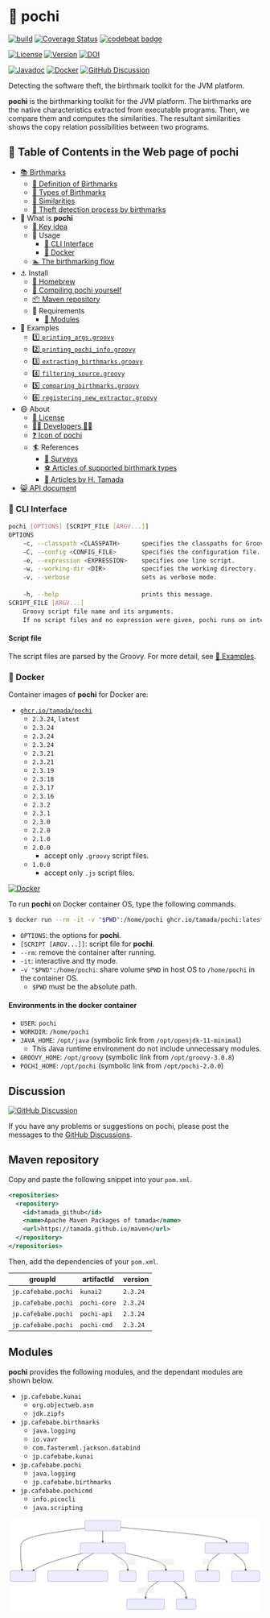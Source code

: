 # :dog: pochi

[![build](https://github.com/tamada/pochi/workflows/build/badge.svg)](https://github.com/tamada/pochi/actions?query=workflow%3Abuild)
[![Coverage Status](https://coveralls.io/repos/github/tamada/pochi/badge.svg?branch=main)](https://coveralls.io/github/tamada/pochi?branch=main)
[![codebeat badge](https://codebeat.co/badges/8e8c5e70-cb07-4f58-941c-3ddb64f3c059)](https://codebeat.co/projects/github-com-tamada-pochi-main)

[![License](https://img.shields.io/badge/License-Apache%202.0-green.svg)](https://github.com/tamada/pochi/blob/master/LICENSE)
[![Version](https://img.shields.io/badge/Version-2.3.24-green.svg)](https://github.com/tamada/pochi/releases/tag/v2.3.24)
[![DOI](https://img.shields.io/badge/DOI-10.5281/zenodo.4271132-green.svg)](https://zenodo.org/badge/latestdoi/82773287)

[![Javadoc](https://img.shields.io/badge/Javadoc-v2.3.24-blue?logo=java)](https://tamada.github.io/pochi/apidocs)
[![Docker](https://img.shields.io/badge/Docker-ghcr.io%2Ftamada%2Fpochi%3A2.3.24-blue?logo=docker)](https://github.com/users/tamada/packages/container/package/pochi)
[![GitHub Discussion](https://img.shields.io/badge/GitHub-Discussions-blue?logo=github)](https://github.com/tamada/pochi/discussions)

Detecting the software theft, the birthmark toolkit for the JVM platform.

**pochi** is the birthmarking toolkit for the JVM platform.
The birthmarks are the native characteristics extracted from executable programs.
Then, we compare them and computes the similarities.
The resultant similarities shows the copy relation possibilities between two programs.

## :bookmark: Table of Contents in the Web page of pochi

* [:books: Birthmarks](https://tamada.github.io/pochi/birthmarks)
  - [:green_book: Definition of Birthmarks](https://tamada.github.io/pochi/birthmarks#-definition-of-birthmarks)
  - [:blue_book: Types of Birthmarks](https://tamada.github.io/pochi/birthmarks#-types-of-birthmarks)
  - [:orange_book: Similarities](https://tamada.github.io/pochi/birthmarks#-similarities)
  - [:closed_book: Theft detection process by birthmarks](https://tamada.github.io/pochi/birthmarks#-theft-detection-process-by-birthmarks)
* :newspaper: What is **pochi**
  - [:key: Key idea](https://tamada.github.io/pochi/description#-key-idea)
  - :fork_and_knife: Usage
    - [:runner: CLI Interface](https://tamada.github.io/pochi/description#-cli-interface)
    - [:whale: Docker](https://tamada.github.io/pochi/description#-docker)
  - [:swimmer: The birthmarking flow](https://tamada.github.io/pochi/description#-the-birthmarking-flow)
* :anchor: Install
  - [:beer: Homebrew](https://tamada.github.io/pochi/install#-homebrew)
  - [:muscle: Compiling pochi yourself](https://tamada.github.io/pochi/install#-compiling-pochi-yourself)
  - [:package: Maven repository](https://tamada.github.io/pochi/install#-maven-repository)
  - :briefcase: Requirements
    - [:pouch: Modules](https://tamada.github.io/pochi/install#-modules)
* :ant: Examples
  - [:one: `printing_args.groovy`](https://tamada.github.io/pochi/examples#1-printing_argsgroovy)
  - [:two: `printing_pochi_info.groovy`](https://tamada.github.io/pochi/examples#2-printing_pochi_infogroovy)
  - [:three: `extracting_birthmarks.groovy`](https://tamada.github.io/pochi/examples#3-extracting_birthmarksgroovy)
  - [:four: `filtering_source.groovy`](https://tamada.github.io/pochi/examples#4-filtering_sourcegroovy)
  - [:five: `comparing_birthmarks.groovy`](https://tamada.github.io/pochi/examples#5-comparing_birthmarksgroovy)
  - [:six: `registering_new_extractor.groovy`](https://tamada.github.io/pochi/examples#6-registering_new_extractorgroovy)
* :smile: About
  - [:scroll: License](https://tamada.github.io/pochi/about#-license)
  - [:man_office_worker: Developers :woman_office_worker:](https://tamada.github.io/pochi/about#-developers-)
  - [:question: Icon of pochi](https://tamada.github.io/pochi/about#-icon-of-pochi)
  - :surfer: References
    - [:basketball: Surveys](https://tamada.github.io/pochi/about#-surveys)
    - [:soccer: Articles of supported birthmark types](https://tamada.github.io/pochi/about#-articles-of-supported-birthmark-types)
    - [:tennis: Articles by H. Tamada](https://tamada.github.io/pochi/about#-articles-by-h-tamada)
* [:smile_cat: API document](https://tamada.github.io/pochi/apidocs)

### :runner: CLI Interface

```sh
pochi [OPTIONS] [SCRIPT_FILE [ARGV...]]
OPTIONS
    -c, --classpath <CLASSPATH>      specifies the classpaths for Groovy (JVM) separated with colon (:).
    -C, --config <CONFIG_FILE>       specifies the configuration file.
    -e, --expression <EXPRESSION>    specifies one line script.
    -w, --working-dir <DIR>          specifies the working directory.
    -v, --verbose                    sets as verbose mode.

    -h, --help                       prints this message.
SCRIPT_FILE [ARGV...]
    Groovy script file name and its arguments.
    If no script files and no expression were given, pochi runs on interactive mode.
```

#### Script file

The script files are parsed by the Groovy.
For more detail, see [:ant: Examples](https://tamada.github.io/pochi/examples).

### :whale: Docker

Container images of **pochi** for Docker are:

* [`ghcr.io/tamada/pochi`](https://github.com/users/tamada/packages/container/package/pochi)
  * `2.3.24`, `latest`
  * `2.3.24`
  * `2.3.24`
  * `2.3.24`
  * `2.3.21`
  * `2.3.21`
  * `2.3.19`
  * `2.3.18`
  * `2.3.17`
  * `2.3.16`
  * `2.3.2`
  * `2.3.1`
  * `2.3.0`
  * `2.2.0`
  * `2.1.0`
  * `2.0.0`
    * accept only `.groovy` script files.
  * `1.0.0`
    * accept only `.js` script files.

[![Docker](https://img.shields.io/badge/Docker-ghcir.io%2Ftamada%2Fpochi%3A2.3.24-blue?logo=docker)](https://github.com/users/tamada/packages/container/package/pochi)

To run **pochi** on Docker container OS, type the following commands.

```sh
$ docker run --rm -it -v "$PWD":/home/pochi ghcr.io/tamada/pochi:latest [OPTIONS] [SCRIPT [ARGV...]]
```

* `OPTIONS`: the options for **pochi**.
* `[SCRIPT [ARGV...]]`: script file for **pochi**.
* `--rm`: remove the container after running.
* `-it`: interactive and tty mode.
* `-v "$PWD":/home/pochi`: share volume `$PWD` in host OS to `/home/pochi` in the container OS.
  * `$PWD` must be the absolute path.

#### Environments in the docker container

* `USER`: `pochi`
* `WORKDIR`: `/home/pochi`
* `JAVA_HOME`: `/opt/java` (symbolic link from `/opt/openjdk-11-minimal`)
  * This Java runtime environment do not include unnecessary modules.
* `GROOVY_HOME`: `/opt/groovy` (symbolic link from `/opt/groovy-3.0.8`)
* `POCHI_HOME`: `/opt/pochi` (symbolic link from `/opt/pochi-2.0.0`)

## Discussion

[![GitHub Discussion](https://img.shields.io/badge/GitHub-Discussions-blue?logo=github)](https://github.com/tamada/pochi/discussions)

If you have any problems or suggestions on pochi, please post the messages to the [GitHub Discussions](https://github.com/tamada/pochi/discussions).

## Maven repository

Copy and paste the following snippet into your `pom.xml`.

```xml
<repositories>
  <repository>
    <id>tamada_github</id>
    <name>Apache Maven Packages of tamada</name>
    <url>https://tamada.github.io/maven</url>
  </repository>
</repositories>
```

Then, add the dependencies of your `pom.xml`.

| groupId            | artifactId   | version |
|--------------------|--------------|---------|
|`jp.cafebabe.pochi` | `kunai2`     | `2.3.24` |
|`jp.cafebabe.pochi` | `pochi-core` | `2.3.24` |
|`jp.cafebabe.pochi` | `pochi-api`  | `2.3.24` |
|`jp.cafebabe.pochi` | `pochi-cmd`  | `2.3.24` |

## Modules

**pochi** provides the following modules, and the dependant modules are shown below.

* `jp.cafebabe.kunai`
    * `org.objectweb.asm`
    * `jdk.zipfs`
* `jp.cafebabe.birthmarks`
    * `java.logging`
    * `io.vavr`
    * `com.fasterxml.jackson.databind`
    * `jp.cafebabe.kunai`
* `jp.cafebabe.pochi`
    * `java.logging`
    * `jp.cafebabe.birthmarks`
* `jp.cafebabe.pochicmd`
    * `info.picocli`
    * `java.scripting`
  
![Module graph](https://github.com/tamada/pochi/raw/main/site/static/images/module-graph.svg)
